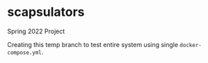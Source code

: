 # scapsulators
Spring 2022 Project

Creating this temp branch to test entire system using single `docker-compose.yml`.
